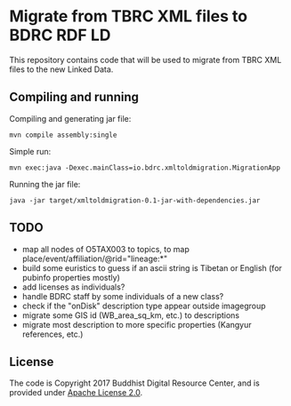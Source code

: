 # Migrate from TBRC XML files to BDRC RDF LD

This repository contains code that will be used to migrate from TBRC XML files to the new Linked Data.

## Compiling and running

Compiling and generating jar file:

```
mvn compile assembly:single
```

Simple run:

```
mvn exec:java -Dexec.mainClass=io.bdrc.xmltoldmigration.MigrationApp
```

Running the jar file:

```
java -jar target/xmltoldmigration-0.1-jar-with-dependencies.jar
```

## TODO

- map all nodes of O5TAX003 to topics, to map place/event/affiliation/@rid="lineage:*"
- build some euristics to guess if an ascii string is Tibetan or English (for pubinfo properties mostly)
- add licenses as individuals?
- handle BDRC staff by some individuals of a new class?
- check if the "onDisk" description type appear outside imagegroup
- migrate some GIS id (WB_area_sq_km, etc.) to descriptions
- migrate most description to more specific properties (Kangyur references, etc.)

## License

The code is Copyright 2017 Buddhist Digital Resource Center, and is provided under [Apache License 2.0](LICENSE).
